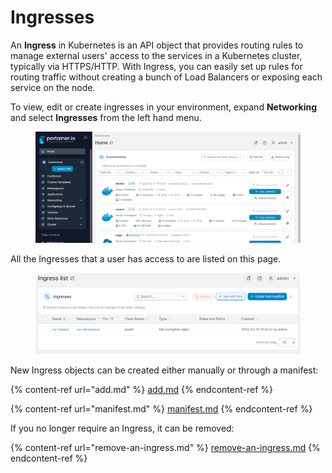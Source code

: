 # Ingresses

An **Ingress** in Kubernetes is an API object that provides routing rules to manage external users' access to the services in a Kubernetes cluster, typically via HTTPS/HTTP. With Ingress, you can easily set up rules for routing traffic without creating a bunch of Load Balancers or exposing each service on the node.

To view, edit or create ingresses in your environment, expand **Networking** and select **Ingresses** from the left hand menu.

<figure><img src="../../../../.gitbook/assets/2.20-kubernetes-networking-ingresses.gif" alt=""><figcaption></figcaption></figure>

All the Ingresses that a user has access to are listed on this page.&#x20;

<figure><img src="../../../../.gitbook/assets/2.20-kubernetes-networking-ingresses-list.png" alt=""><figcaption></figcaption></figure>

New Ingress objects can be created either manually or through a manifest:

{% content-ref url="add.md" %}
[add.md](add.md)
{% endcontent-ref %}

{% content-ref url="manifest.md" %}
[manifest.md](manifest.md)
{% endcontent-ref %}

If you no longer require an Ingress, it can be removed:

{% content-ref url="remove-an-ingress.md" %}
[remove-an-ingress.md](remove-an-ingress.md)
{% endcontent-ref %}

